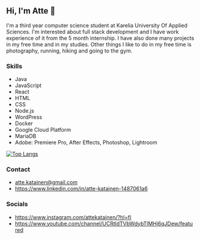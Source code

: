 ## Hi, I'm Atte 👋

I'm a third year computer science student at Karelia University Of Applied Sciences. I'm interested about full stack development and I have work experience of it from the 5 month internship. I have also done many projects in my free time and in my studies. Other things I like to do in my free time is photography, running, hiking and going to the gym.

### Skills
- Java
- JavaScript
- React
- HTML
- CSS
- Node.js
- WordPress
- Docker
- Google Cloud Platform
- MariaDB
- Adobe: Premiere Pro, After Effects, Photoshop, Lightroom

[![Top Langs](https://github-readme-stats.vercel.app/api/top-langs/?username=attekatainen)](https://github.com/anuraghazra/github-readme-stats)

### Contact
- atte.katainen@gmail.com
- https://www.linkedin.com/in/atte-katainen-1487061a6

### Socials
- https://www.instagram.com/attekatainen/?hl=fi
- https://www.youtube.com/channel/UCRtldTVbWdybTlMHj6qJDew/featured
